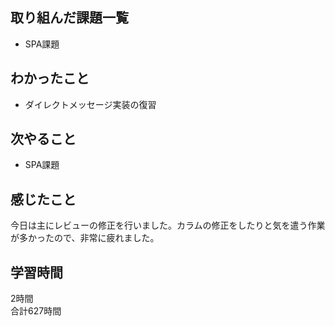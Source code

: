 ## 取り組んだ課題一覧
- SPA課題

## わかったこと
- ダイレクトメッセージ実装の復習

## 次やること
- SPA課題

## 感じたこと
今日は主にレビューの修正を行いました。カラムの修正をしたりと気を遣う作業が多かったので、非常に疲れました。

## 学習時間
2時間<br />
合計627時間